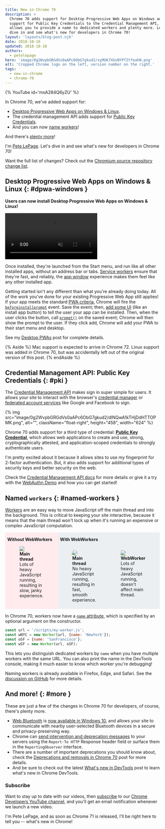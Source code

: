 ```yaml
---
title: New in Chrome 70
description: >
  Chrome 70 adds support for Desktop Progressive Web Apps on Windows and Linux,
  support for Public Key Credentials to the Credential Management API,
  allows you to provide a name to dedicated workers and plenty more. Let's
  dive in and see what's new for developers in Chrome 70!
layout: 'layouts/blog-post.njk'
date: 2018-10-16
updated: 2018-10-18
authors:
  - petelepage
hero: 'image/0g2WvpbGRGdVs0aAPc6ObG7gkud2/xyMUK7XGvNYPfZtfeahN.png'
alt: 'Cropped Chrome logo on the left, version number on the right.'
tags:
  - new-in-chrome
  - chrome-70
---
```


{% YouTube id='msA284Q6yZU' %}

In Chrome 70, we've added support for:

* [Desktop Progressive Web Apps on Windows & Linux](#dpwa-windows).
* The credential management API adds support for [Public Key Credentials](#pki).
* And you can now [name workers](#named-workers)!

And there's [plenty more](#more)!

I'm [Pete LePage](https://twitter.com/petele). Let's dive in and see
what's new for developers in Chrome 70!

Want the full list of changes? Check out the
[Chromium source repository change list](https://chromium.googlesource.com/chromium/src/+log/69.0.3497.81..70.0.3538.66).

## Desktop Progressive Web Apps on Windows & Linux {: #dpwa-windows }

**Users can now install Desktop Progressive Web Apps on Windows & Linux!**

<video class="float-right" autoplay muted loop>
  <source type="video/webm"
    src="https://storage.googleapis.com/webfundamentals-assets/updates/2018/10/spotify-on-windows.webm">
  <source type="video/mp4"
    src="https://storage.googleapis.com/webfundamentals-assets/updates/2018/10/spotify-on-windows.mp4">
</video>

Once installed, they're launched from the Start menu, and run like all other
installed apps, without an address bar or tabs.
[Service workers](https://developers.google.com/web/fundamentals/primers/service-workers/) ensure that
they're fast, and reliably, the [app window](https://developers.google.com/web/updates/2018/05/dpwa#the_app_window)
experience makes them feel like any other installed app.

Getting started isn't any different than what you're already doing today.
All of the work you've done for your existing Progressive Web App still applies!
If your app meets the standard [PWA criteria](https://developers.google.com/web/fundamentals/app-install-banners/#criteria),
Chrome will fire the
[`beforeinstallprompt`](https://developers.google.com/web/fundamentals/app-install-banners/#listen_for_beforeinstallprompt)
event. Save the event; then,
[add some UI](https://developers.google.com/web/fundamentals/app-install-banners/#notify_the_user_your_app_can_be_installed)
(like an install app button) to tell the user your app can be installed. Then,
when the user clicks the button, call
[`prompt()`](https://developers.google.com/web/fundamentals/app-install-banners/#show_the_prompt) on the
saved event; Chrome will then show the prompt to the user. If they click add,
Chrome will add your PWA to their start menu and desktop.

See my [Desktop PWAs](https://developers.google.com/web/progressive-web-apps/desktop)
post for complete details.

{% Aside %}
Mac support is expected to arrive in Chrome 72. Linux support was added
in Chrome 70, but was accidentally left out of the original version of this post.
{% endAside %}

## Credential Management API: Public Key Credentials {: #pki }

The [Credential Management API](https://developer.mozilla.org/en-US/docs/Web/API/Credential_Management_API)
makes sign in super simple for users. It allows your site to interact with the
browser's [credential manager](https://developer.mozilla.org/en-US/docs/Web/API/PasswordCredential)
or [federated account services](https://developer.mozilla.org/en-US/docs/Web/API/FederatedCredential)
like Google and Facebook to sign.

{% img src="image/0g2WvpbGRGdVs0aAPc6ObG7gkud2/dlNQwA1kTHjDdHTTOPMK.png", alt="", className="float-right", height="458", width="624" %}

Chrome 70 adds support for a third type of credential:
[**Public Key Credential**](https://developer.mozilla.org/en-US/docs/Web/API/PublicKeyCredential),
which allows web applications to create and use, strong, cryptographically
attested, and application-scoped credentials to strongly authenticate users.

I'm pretty excited about it because it allows sites to use my fingerprint
for 2-factor authentication. But, it also adds support for additional types
of security keys and better security on the web.

Check the [Credential Management API docs](https://developers.google.com/web/fundamentals/security/credential-management/)
for more details or give it a try with the
[WebAuthn Demo](https://webauthndemo.appspot.com/) and how you can get started!

## Named `workers` {: #named-workers }

[Workers](https://developer.mozilla.org/en-US/docs/Web/API/Worker) are an easy
way to move JavaScript off the main thread and into the background. This is
critical to keeping your site interactive, because it means that the main
thread won't lock up when it's running an expensive or complex JavaScript
computation.

<style>
.worker-example {
  display: flex;
}
.worker-example p {
  white-space: nowrap;
}
.worker-example > div {
  padding: 0 0.5em 0.5em;
}
.no-worker {
  background-color: #FFEBEE;
}
.with-worker {
  background-color: #ECEFF1;
}

.spin-fast {
  animation: spin-smooth 1s linear infinite;
}
.spin-slow {
  animation: spin-smooth 2s linear infinite;
}
.spin-janky {
  animation: spin-janky 4s linear infinite;
}
@keyframes spin-smooth {
 100% { transform:rotate(360deg); }
}
@keyframes spin-janky {
 10% { transform:rotate(36deg); }
 20% { transform:rotate(72deg); }
 25% { transform:rotate(72deg); }
 30% { transform:rotate(108deg); }
 40% { transform:rotate(144deg); }
 50% { transform:rotate(180deg); }
 58% { transform:rotate(180deg); }
 60% { transform:rotate(216deg); }
 70% { transform:rotate(216deg); }
 80% { transform:rotate(288deg); }
 90% { transform:rotate(324deg); }
 100% { transform:rotate(360deg); }
}
</style>

<div class="worker-example">
  <div class="no-worker">
    <p><b>Without WebWorkers</b></p>
    <figure>
      <img class="spin-janky"
           src="https://www.gstatic.com/images/icons/material/system/2x/settings_black_48dp.png">
      <figcaption>
        <b>Main thread</b><br>
        Lots of heavy JavaScript running, resulting in slow, janky experience.
      </figcaption>
    </figure>
  </div>
  <div class="with-worker">
    <p><b>With WebWorkers</b></p>
    <div style="display:flex">
      <figure>
        <img class="spin-fast"
             src="https://www.gstatic.com/images/icons/material/system/2x/settings_black_48dp.png">
        <figcaption>
          <b>Main thread</b><br>
          No heavy JavaScript running, resulting in fast, smooth experience.
        </figcaption>
      </figure>
      <figure>
        <img class="spin-slow"
             src="https://www.gstatic.com/images/icons/material/system/2x/settings_black_48dp.png">
        <figcaption>
          <b>WebWorker</b><br>
          Lots of heavy JavaScript running, doesn't affect main thread.
        </figcaption>
      </figure>
    </div>
  </div>
</div>

In Chrome 70, workers now have a
[`name` attribute](https://www.chromestatus.com/feature/4594144336936960),
which is specified by an optional argument on the constructor.

```js
const url = '/scripts/my-worker.js';
const wNYC = new Worker(url, {name: 'NewYork'});
const oSF = {name: 'SanFrancisco'};
const wSF = new Worker(url, oSF);
```

This lets you distinguish dedicated workers by `name` when you have multiple
workers with the same URL. You can also print the name in the DevTools
console, making it much easier to know which worker you're debugging!

Naming workers is already available in Firefox, Edge, and Safari. See the
[discussion on GitHub](https://github.com/whatwg/html/issues/2477) for more
details.

## And more! {: #more }

These are just a few of the changes in Chrome 70 for developers, of course,
there's plenty more.

* [Web Bluetooth](https://developers.google.com/web/updates/2015/07/interact-with-ble-devices-on-the-web)
  is [now available in Windows 10](https://www.chromestatus.com/feature/5264933985976320),
  and allows your site to communicate with nearby user-selected Bluetooth
  devices in a secure and privacy-preserving way.
* Chrome can
  [send intervention and deprecation messages](https://www.chromestatus.com/feature/5544632075157504)
  to your servers using the `Report-To HTTP` Response header field or surface
  them in the `ReportingObserver` interface.
* There are a number of important deprecations you should know about,
  check the
  [Deprecations and removals in Chrome 70](https://developers.google.com/web/updates/2018/09/chrome-70-deps-rems)
  post for more details.
* And be sure to check out the latest
  [What's new in DevTools](https://developers.google.com/web/updates/2018/08/devtools) post to learn what's
  new in Chrome DevTools.

### Subscribe

Want to stay up to date with our videos, then [subscribe](https://goo.gl/6FP1a5)
to our [Chrome Developers YouTube channel](https://www.youtube.com/user/ChromeDevelopers/),
and you'll get an email notification whenever we launch a new video.

I'm Pete LePage, and as soon as Chrome 71 is released, I'll be right
here to tell you -- what's new in Chrome!
